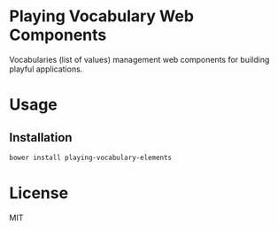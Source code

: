 Playing Vocabulary Web Components
=================================

Vocabularies (list of values) management web components for building playful applications.

# Usage

## Installation

```bash
bower install playing-vocabulary-elements
```

# License

MIT